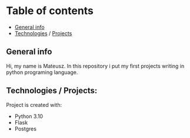 
# Table of contents
* [General info](#general-info)
* [Technologies](#technologies) / [Projects](#setup)

## General info
Hi, my name is Mateusz. In this repository i put my first projects writing in python programing language.
	
## Technologies / Projects:

Project is created with:
* Python 3.10
* Flask
* Postgres
